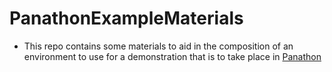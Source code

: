# PanathonExampleMaterials
  * This repo contains some materials to aid in the composition of an environment to use for a demonstration that is to take place in [Panathon](https://2019.ecoop.org/home/panathon-2019)